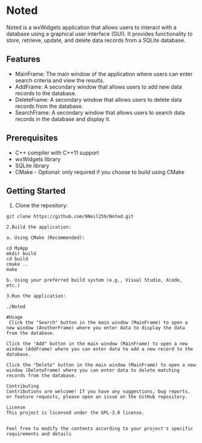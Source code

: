 # Noted
Noted is a wxWidgets application that allows users to interact with a database using a graphical user interface (GUI). It provides functionality to store, retrieve, update, and delete data records from a SQLite database.

## Features

- MainFrame: The main window of the application where users can enter search criteria and view the results.
- AddFrame: A secondary window that allows users to add new data records to the database.
- DeleteFrame: A secondary window that allows users to delete data records from the database.
- SearchFrame: A secondary window that allows users to search data records in the database and display it.

## Prerequisites

- C++ compiler with C++11 support
- wxWidgets library 
- SQLite library 
- CMake  - Optional: only required if you choose to build using CMake

## Getting Started

1. Clone the repository:

```shell
git clone https://github.com/9Neil259/Noted.git

2.Build the application:

a. Using CMake (Recommended):

cd MyApp
mkdir build
cd build
cmake ..
make

b. Using your preferred build system (e.g., Visual Studio, Xcode, etc.)

3.Run the application:

./Noted

#Usage
 Click the "Search" button in the main window (MainFrame) to open a new window (AnotherFrame) where you enter data to display the data from the database.

Click the "Add" button in the main window (MainFrame) to open a new window (AddFrame) where you can enter data to add a new record to the database.

Click the "Delete" button in the main window (MainFrame) to open a new window (DeleteFrame) where you can enter data to delete matching records from the database.

Contributing
Contributions are welcome! If you have any suggestions, bug reports, or feature requests, please open an issue on the GitHub repository.

License
This project is licensed under the GPL-3.0 license.


Feel free to modify the contents according to your project's specific requirements and details
